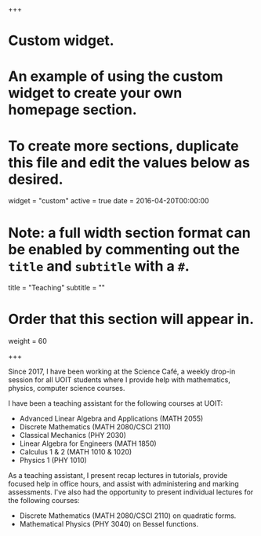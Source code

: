 +++
# Custom widget.
# An example of using the custom widget to create your own homepage section.
# To create more sections, duplicate this file and edit the values below as desired.
widget = "custom"
active = true
date = 2016-04-20T00:00:00

# Note: a full width section format can be enabled by commenting out the `title` and `subtitle` with a `#`.
title = "Teaching"
subtitle = ""

# Order that this section will appear in.
weight = 60

+++


Since 2017, I have been working at the Science Caf&eacute;, a weekly drop-in session for all UOIT students where I provide help with mathematics, physics, computer science courses.

I have been a teaching assistant for the following courses at UOIT:
* Advanced Linear Algebra and Applications (MATH 2055)
* Discrete Mathematics (MATH 2080/CSCI 2110)
* Classical Mechanics (PHY 2030)
* Linear Algebra for Engineers (MATH 1850)
* Calculus 1 & 2 (MATH 1010 & 1020)
* Physics 1 (PHY 1010)

As a teaching assistant, I present recap lectures in tutorials, provide focused help in office hours, and assist with administering and marking assessments.
I've also had the opportunity to present individual lectures for the following courses:
* Discrete Mathematics (MATH 2080/CSCI 2110) on quadratic forms.
* Mathematical Physics (PHY 3040) on Bessel functions.
